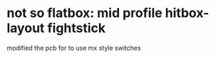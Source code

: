 # not so flatbox: mid profile hitbox-layout fightstick

modified the pcb for to use mx style switches
